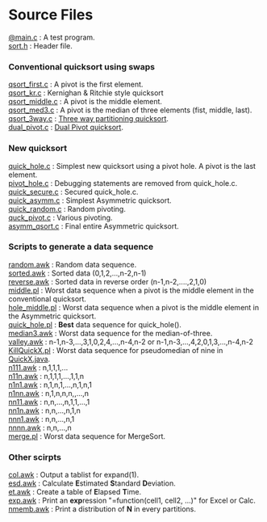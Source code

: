 # Source Files
[@main.c](https://github.com/leorge/qmisort/blob/master/%40main.c) : A test program.  
[sort.h](https://github.com/leorge/qmisort/blob/master/sort.h) : Header file.  
### Conventional quicksort using swaps
[qsort_first.c](https://github.com/leorge/qmisort/blob/master/qsort_first.c) : A pivot is the first element.  
[qsort_kr.c](https://github.com/leorge/qmisort/blob/master/qsort_kr.c) : Kernighan & Ritchie style quicksort  
[qsort_middle.c](https://github.com/leorge/qmisort/blob/master/qsort_middle.c) : A pivot is the middle element.  
[qsort_med3.c](https://github.com/leorge/qmisort/blob/master/qsort_med3.c)
: A pivot is the median of three elements (fist, middle, last).  
[qsort_3way.c](https://github.com/leorge/qmisort/blob/master/qsort_3way.c) : [Three way partitioning quicksort](http://algs4.cs.princeton.edu/23quicksort/Quick3way.java.html).  
[dual_pivot.c](https://github.com/leorge/qmisort/blob/master/dual_pivot.c)
: [Dual Pivot quicksort](http://grepcode.com/file/repository.grepcode.com/java/root/jdk/openjdk/7-b147/java/util/DualPivotQuicksort.java).  
### New quicksort
[quick_hole.c](https://github.com/leorge/qmisort/blob/master/quick_hole.c)
: Simplest new quicksort using a pivot hole. A pivot is the last element.  
[pivot_hole.c](https://github.com/leorge/qmisort/blob/master/pivot_hole.c)
: Debugging statements are removed from quick_hole.c.  
[quick_secure.c](https://github.com/leorge/qmisort/blob/master/quick_secure.c) : Secured quick_hole.c.  
[quick_asymm.c](https://github.com/leorge/qmisort/blob/master/quick_asymm.c) : Simplest Asymmetric quicksort.  
[quick_random.c](https://github.com/leorge/qmisort/blob/master/quick_random.c) : Random pivoting.  
[quck_pivot.c](https://github.com/leorge/qmisort/blob/master/quick_pivot.c) : Various pivoting.  
[asymm_qsort.c](https://github.com/leorge/qmisort/blob/master/asymm_qsort.c) : Final entire Asymmetric quicksort.  
### Scripts to generate a data sequence
[random.awk](https://github.com/leorge/qmisort/blob/master/random.awk) : Random data sequence.  
[sorted.awk](https://github.com/leorge/qmisort/blob/master/sorted.awk)
: Sorted data (0,1,2,...,n-2,n-1)  
[reverse.awk](https://github.com/leorge/qmisort/blob/master/reverse.awk)
: Sorted data in reverse order (n-1,n-2,....,2,1,0)  
[middle.pl](https://github.com/leorge/qmisort/blob/master/middle.pl)
: Worst data sequence when a pivot is the middle element in the conventional quicksort.  
[hole_middle.pl](https://github.com/leorge/qmisort/blob/master/hole_middle.pl)
: Worst data sequence when a pivot is the middle element in the Asymmetric quicksort.  
[quick_hole.pl](https://github.com/leorge/qmisort/blob/master/quick_hole.pl)
: **Best** data sequence for quick_hole().   
[median3.awk](https://github.com/leorge/qmisort/blob/master/median3.awk) : Worst data sequence for the median-of-three.  
[valley.awk](https://github.com/leorge/qmisort/blob/master/valley.awk) : n-1,n-3,...,3,1,0,2,4,...,n-4,n-2
or n-1,n-3,...,4,2,0,1,3,...,n-4,n-2  
[KillQuickX.pl](https://github.com/leorge/qmisort/blob/master/KillQuickX.pl)
: Worst data sequence for pseudomedian of nine in [QuickX.java](http://algs4.cs.princeton.edu/23quicksort/QuickX.java.html).  
[n111.awk](https://github.com/leorge/qmisort/blob/master/n111.awk) : n,1,1,1,...   
[n11n.awk](https://github.com/leorge/qmisort/blob/master/n11n.awk) : n,1,1,1,...,1,1,n   
[n1n1.awk](https://github.com/leorge/qmisort/blob/master/n1n1.awk) : n,1,n,1,...,n,1,n,1  
[n1nn.awk](https://github.com/leorge/qmisort/blob/master/n1nn.awk) : n,1,n,n,n,,...,n  
[nn11.awk](https://github.com/leorge/qmisort/blob/master/nn11.awk) : n,n,...,n,1,1,...,1  
[nn1n.awk](https://github.com/leorge/qmisort/blob/master/nn1n.awk) : n,n,...,n,1,n  
[nnn1.awk](https://github.com/leorge/qmisort/blob/master/nnn1.awk) : n,n,...,n,1  
[nnnn.awk](https://github.com/leorge/qmisort/blob/master/nnn1.awk) : n,n,...,n  
[merge.pl](https://github.com/leorge/qmisort/blob/master/merge.pl) : Worst data sequence for MergeSort.  
### Other scirpts
[col.awk](https://github.com/leorge/qmisort/blob/master/col.awk) : Output a tablist for expand(1).  
[esd.awk](https://github.com/leorge/qmisort/blob/master/esd.awk) : Calculate **E**stimated **S**tandard **D**eviation.  
[et.awk](https://github.com/leorge/qmisort/blob/master/et.awk) : Create a table of **E**lapsed **T**ime.  
[exp.awk](https://github.com/leorge/qmisort/blob/master/exp.awk)
: Print an **exp**ression "=function(cell1, cell2, ...)" for Excel or Calc.  
[nmemb.awk](https://github.com/leorge/qmisort/blob/master/nmemb.awk)
: Print a distribution of **N** in every partitions.  
